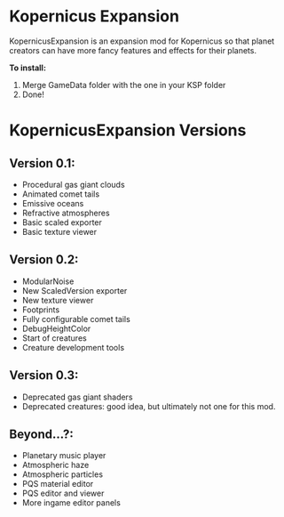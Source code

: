 Kopernicus Expansion
====================

KopernicusExpansion is an expansion mod for Kopernicus so that planet creators can have more fancy features and effects for their planets.

**To install:**

1. Merge GameData folder with the one in your KSP folder
2. Done!

KopernicusExpansion Versions
===========================

Version 0.1:
------------

- Procedural gas giant clouds
- Animated comet tails
- Emissive oceans
- Refractive atmospheres
- Basic scaled exporter
- Basic texture viewer

Version 0.2:
------------

- ModularNoise
- New ScaledVersion exporter
- New texture viewer
- Footprints
- Fully configurable comet tails
- DebugHeightColor
- Start of creatures
- Creature development tools

Version 0.3:
------------
- Deprecated gas giant shaders
- Deprecated creatures: good idea, but ultimately not one for this mod.

Beyond...?:
-------

- Planetary music player
- Atmospheric haze
- Atmospheric particles
- PQS material editor
- PQS editor and viewer
- More ingame editor panels
